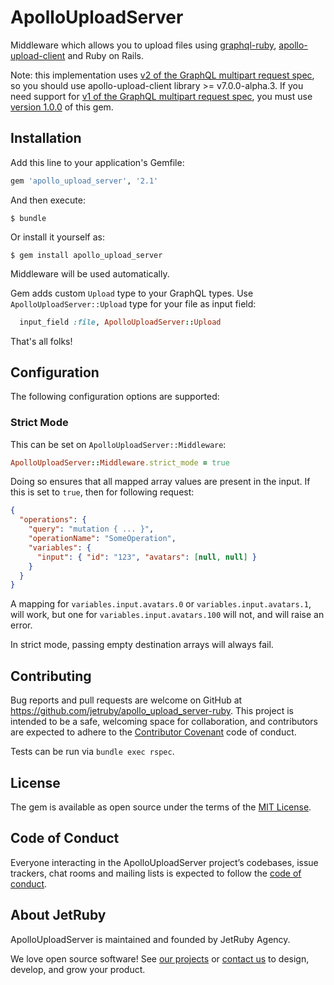 # ApolloUploadServer

Middleware which allows you to upload files using [graphql-ruby](https://github.com/rmosolgo/graphql-ruby), [apollo-upload-client](https://github.com/jaydenseric/apollo-upload-client) and Ruby on Rails.

Note: this implementation uses [v2 of the GraphQL multipart request spec](https://github.com/jaydenseric/graphql-multipart-request-spec/tree/v2.0.0-alpha.2), so you should use apollo-upload-client library >= v7.0.0-alpha.3. If you need support for [v1 of the GraphQL multipart request spec](https://github.com/jaydenseric/graphql-multipart-request-spec/tree/v1.0.0), you must
use [version 1.0.0](https://github.com/jetruby/apollo_upload_server-ruby/tree/1.0.0) of this gem.

## Installation

Add this line to your application's Gemfile:

```ruby
gem 'apollo_upload_server', '2.1'
```

And then execute:

    $ bundle

Or install it yourself as:

    $ gem install apollo_upload_server

Middleware will be used automatically.

Gem adds custom `Upload` type to your GraphQL types.
Use `ApolloUploadServer::Upload` type for your file as input field:

```ruby
  input_field :file, ApolloUploadServer::Upload
```

That's all folks!

## Configuration

The following configuration options are supported:

### Strict Mode

This can be set on `ApolloUploadServer::Middleware`:

```ruby
ApolloUploadServer::Middleware.strict_mode = true
```

Doing so ensures that all mapped array values are present in the input. If this
is set to `true`, then for following request:

```json
{
  "operations": {
    "query": "mutation { ... }",
    "operationName": "SomeOperation",
    "variables": {
      "input": { "id": "123", "avatars": [null, null] }
    }
  }
}
```

A mapping for `variables.input.avatars.0` or `variables.input.avatars.1`, will work, but one for
`variables.input.avatars.100` will not, and will raise an error.

In strict mode, passing empty destination arrays will always fail.

## Contributing

Bug reports and pull requests are welcome on GitHub at https://github.com/jetruby/apollo_upload_server-ruby. This project is intended to be a safe, welcoming space for collaboration, and contributors are expected to adhere to the [Contributor Covenant](http://contributor-covenant.org) code of conduct.

Tests can be run via `bundle exec rspec`.

## License

The gem is available as open source under the terms of the [MIT License](https://opensource.org/licenses/MIT).

## Code of Conduct

Everyone interacting in the ApolloUploadServer project’s codebases, issue trackers, chat rooms and mailing lists is expected to follow the [code of conduct](https://github.com/jetruby/apollo_upload_server-ruby/blob/master/CODE_OF_CONDUCT.md).

## About JetRuby

ApolloUploadServer is maintained and founded by JetRuby Agency.

We love open source software!
See [our projects][portfolio] or
[contact us][contact] to design, develop, and grow your product.

[portfolio]: http://jetruby.com/portfolio/
[contact]: http://jetruby.com/#contactUs
